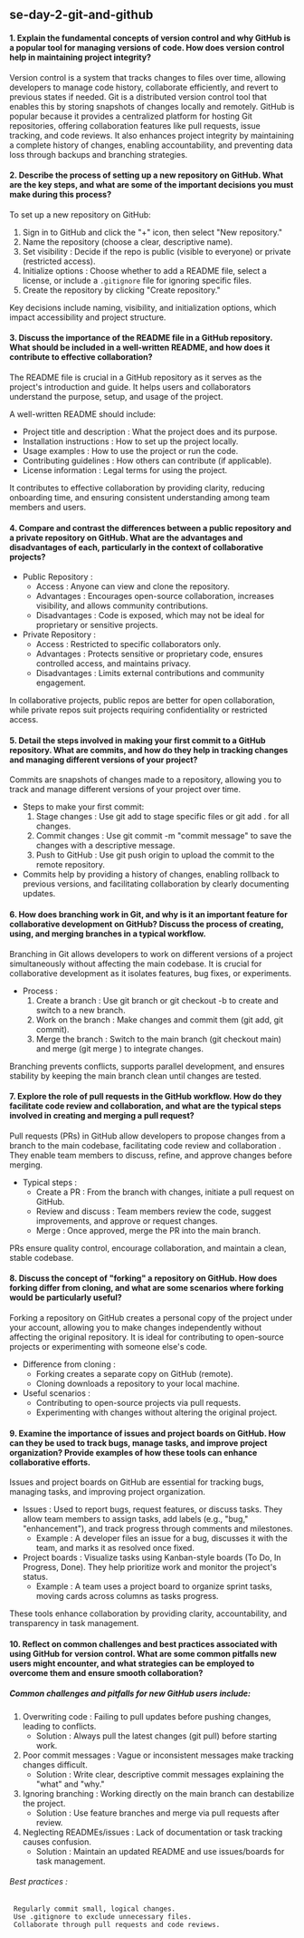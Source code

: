 ## se-day-2-git-and-github

#### 1. Explain the fundamental concepts of version control and why GitHub is a popular tool for managing versions of code. How does version control help in maintaining project integrity?
 
Version control is a system that tracks changes to files over time, allowing developers to manage code history, collaborate efficiently, and revert to previous 
states if needed. Git is a distributed version 
control tool that enables this by storing snapshots of changes locally and remotely.
GitHub is popular because it provides a centralized platform for hosting Git repositories, offering collaboration features like pull requests, issue tracking, 
and code reviews. It also enhances project 
integrity by maintaining a complete history of changes, enabling accountability, and preventing data loss through backups and branching strategies.

		
  #### 2. Describe the process of setting up a new repository on GitHub. What are the key steps, and what are some of the important decisions you must make during this process?

  To set up a new repository on GitHub:
 1. Sign in to GitHub and click the "+" icon, then select "New repository."
2. Name the repository (choose a clear, descriptive name).
3. Set visibility : Decide if the repo is public (visible to everyone) or private (restricted access).
4. Initialize options : Choose whether to add a README file, select a license, or include a `.gitignore` file for ignoring specific files.
5. Create the repository by clicking "Create repository."
   
Key decisions include naming, visibility, and initialization options, which impact accessibility and project structure.


 #### 3. Discuss the importance of the README file in a GitHub repository. What should be included in a well-written README, and how does it contribute to effective collaboration?
  The README file is crucial in a GitHub repository as it serves as the project's introduction and guide. It helps users and collaborators understand the purpose, setup, and usage of the project.
  
  A well-written README should include:
  - Project title and description : What the project does and its purpose.
- Installation instructions : How to set up the project locally.
- Usage examples : How to use the project or run the code.
 - Contributing guidelines : How others can contribute (if applicable).
 - License information : Legal terms for using the project.
   
It contributes to effective collaboration by providing clarity, reducing onboarding time, and ensuring consistent understanding among team members and users.


 #### 4. Compare and contrast the differences between a public repository and a private repository on GitHub. What are the advantages and disadvantages of each, particularly in the context of collaborative projects?

- Public Repository :
	- Access : Anyone can view and clone the repository.
  	- Advantages : Encourages open-source collaboration, increases visibility, and allows community contributions.
  	- Disadvantages : Code is exposed, which may not be ideal for proprietary or sensitive projects.
- Private Repository :
	- Access : Restricted to specific collaborators only.
	- Advantages : Protects sensitive or proprietary code, ensures controlled access, and maintains privacy.
	- Disadvantages : Limits external contributions and community engagement.
   
In collaborative projects, public repos are better for open collaboration, while private repos suit projects requiring confidentiality or restricted access.


 #### 5. Detail the steps involved in making your first commit to a GitHub repository. What are commits, and how do they help in tracking changes and managing different versions of your project?

Commits are snapshots of changes made to a repository, allowing you to track and manage different versions of your project over time.
- Steps to make your first commit:
	1. Stage changes : Use git add <file> to stage specific files or git add . for all changes.
	2. Commit changes : Use git commit -m "commit message" to save the changes with a descriptive message.
	3. Push to GitHub : Use git push origin <branch> to upload the commit to the remote repository.
- Commits help by providing a history of changes, enabling rollback to previous versions, and facilitating collaboration by clearly documenting updates.


 #### 6. How does branching work in Git, and why is it an important feature for collaborative development on GitHub? Discuss the process of creating, using, and merging branches in a typical workflow.

Branching in Git allows developers to work on different versions of a project simultaneously without affecting the main codebase. It is crucial for collaborative development as it isolates features, bug fixes, or experiments.
- Process :
	1) Create a branch : Use git branch <branch-name> or git checkout -b <branch-name> to create and switch to a new branch.
	2) Work on the branch : Make changes and commit them (git add, git commit).
	3) Merge the branch : Switch to the main branch (git checkout main) and merge (git merge <branch-name>) to integrate changes.
  
Branching prevents conflicts, supports parallel development, and ensures stability by keeping the main branch clean until changes are tested.


 #### 7. Explore the role of pull requests in the GitHub workflow. How do they facilitate code review and collaboration, and what are the typical steps involved in creating and merging a pull request?

Pull requests (PRs) in GitHub allow developers to propose changes from a branch to the main codebase, facilitating code review and collaboration . They enable team members to discuss, refine, and approve changes before merging.
- Typical steps :
	- Create a PR : From the branch with changes, initiate a pull request on GitHub.
	- Review and discuss : Team members review the code, suggest improvements, and approve or request changes.
	- Merge : Once approved, merge the PR into the main branch.
   
PRs ensure quality control, encourage collaboration, and maintain a clean, stable codebase.


 #### 8. Discuss the concept of "forking" a repository on GitHub. How does forking differ from cloning, and what are some scenarios where forking would be particularly useful?

Forking a repository on GitHub creates a personal copy of the project under your account, allowing you to make changes independently without affecting the original repository. It is ideal for contributing to open-source projects or experimenting with someone else's code.
- Difference from cloning :
	- Forking creates a separate copy on GitHub (remote).
	- Cloning downloads a repository to your local machine.
- Useful scenarios :
	- Contributing to open-source projects via pull requests.
	- Experimenting with changes without altering the original project.


 #### 9. Examine the importance of issues and project boards on GitHub. How can they be used to track bugs, manage tasks, and improve project organization? Provide examples of how these tools can enhance collaborative efforts.

Issues and project boards on GitHub are essential for tracking bugs, managing tasks, and improving project organization.
- Issues : Used to report bugs, request features, or discuss tasks. They allow team members to assign tasks, add labels (e.g., "bug," "enhancement"), and track progress through comments and milestones.
	- Example : A developer files an issue for a bug, discusses it with the team, and marks it as resolved once fixed.
- Project boards : Visualize tasks using Kanban-style boards (To Do, In Progress, Done). They help prioritize work and monitor the project's status.
	- Example : A team uses a project board to organize sprint tasks, moving cards across columns as tasks progress.
   
These tools enhance collaboration by providing clarity, accountability, and transparency in task management.


 #### 10. Reflect on common challenges and best practices associated with using GitHub for version control. What are some common pitfalls new users might encounter, and what strategies can be employed to overcome them and ensure smooth collaboration?

##### Common challenges and pitfalls for new GitHub users include:
1. Overwriting code : Failing to pull updates before pushing changes, leading to conflicts.
	- Solution : Always pull the latest changes (git pull) before starting work.
2. Poor commit messages : Vague or inconsistent messages make tracking changes difficult.
	- Solution : Write clear, descriptive commit messages explaining the "what" and "why."
3. Ignoring branching : Working directly on the main branch can destabilize the project.
	- Solution : Use feature branches and merge via pull requests after review.
4. Neglecting READMEs/issues : Lack of documentation or task tracking causes confusion.
	- Solution : Maintain an updated README and use issues/boards for task management.
###### Best practices :
	 Regularly commit small, logical changes.
	 Use .gitignore to exclude unnecessary files.
	 Collaborate through pull requests and code reviews.

